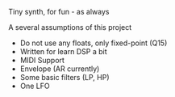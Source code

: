 Tiny synth, for fun - as always

A several assumptions of this project
* Do not use any floats, only fixed-point (Q15)
* Written for learn DSP a bit
* MIDI Support 
* Envelope (AR currently)
* Some basic filters (LP, HP)
* One LFO
    
